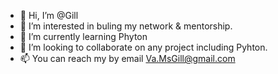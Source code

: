 - 👋 Hi, I’m @Gill
- 👀 I’m interested in buling my network & mentorship.
- 🌱 I’m currently learning Phyton
- 💞️ I’m looking to collaborate on any project including Pyhton.
- 📫 You can reach my by email Va.MsGill@gmail.com

<!---
CallMeGill/CallMeGill is a ✨ special ✨ repository because its `README.md` (this file) appears on your GitHub profile.
You can click the Preview link to take a look at your changes.
--->
